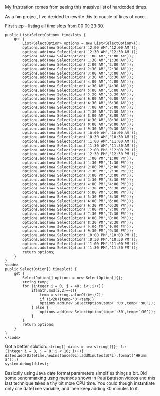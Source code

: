 My frustration comes from seeing this massive list of hardcoded times.

As a fun project, I’ve decided to rewrite this to couple of lines of code.

First step - listing all time slots from 00:00 23:30.

    public List<SelectOption> timeslots {
        get {
            List<SelectOption> options = new List<SelectOption>();
            options.add(new SelectOption('12:00 AM','12:00 AM'));
            options.add(new SelectOption('12:30 AM','12:30 AM'));
            options.add(new SelectOption('1:00 AM','1:00 AM'));
            options.add(new SelectOption('1:30 AM','1:30 AM'));
            options.add(new SelectOption('2:00 AM','2:00 AM'));
            options.add(new SelectOption('2:30 AM','2:30 AM'));
            options.add(new SelectOption('3:00 AM','3:00 AM'));
            options.add(new SelectOption('3:30 AM','3:30 AM'));
            options.add(new SelectOption('4:00 AM','4:00 AM'));
            options.add(new SelectOption('4:30 AM','4:30 AM'));
            options.add(new SelectOption('5:00 AM','5:00 AM'));
            options.add(new SelectOption('5:30 AM','5:30 AM'));
            options.add(new SelectOption('6:00 AM','6:00 AM'));
            options.add(new SelectOption('6:30 AM','6:30 AM'));
            options.add(new SelectOption('7:00 AM','7:00 AM'));
            options.add(new SelectOption('7:30 AM','7:30 AM'));
            options.add(new SelectOption('8:00 AM','8:00 AM'));
            options.add(new SelectOption('8:30 AM','8:30 AM'));
            options.add(new SelectOption('9:00 AM','9:00 AM'));
            options.add(new SelectOption('9:30 AM','9:30 AM'));
            options.add(new SelectOption('10:00 AM','10:00 AM'));
            options.add(new SelectOption('10:30 AM','10:30 AM'));
            options.add(new SelectOption('11:00 AM','11:00 AM'));
            options.add(new SelectOption('11:30 AM','11:30 AM'));
            options.add(new SelectOption('12:00 PM','12:00 PM'));
            options.add(new SelectOption('12:30 PM','12:30 PM'));
            options.add(new SelectOption('1:00 PM','1:00 PM'));
            options.add(new SelectOption('1:30 PM','1:30 PM'));
            options.add(new SelectOption('2:00 PM','2:00 PM'));
            options.add(new SelectOption('2:30 PM','2:30 PM'));
            options.add(new SelectOption('3:00 PM','3:00 PM'));
            options.add(new SelectOption('3:30 PM','3:30 PM'));
            options.add(new SelectOption('4:00 PM','4:00 PM'));
            options.add(new SelectOption('4:30 PM','4:30 PM'));
            options.add(new SelectOption('5:00 PM','5:00 PM'));
            options.add(new SelectOption('5:30 PM','5:30 PM'));
            options.add(new SelectOption('6:00 PM','6:00 PM'));
            options.add(new SelectOption('6:30 PM','6:30 PM'));
            options.add(new SelectOption('7:00 PM','7:00 PM'));
            options.add(new SelectOption('7:30 PM','7:30 PM'));
            options.add(new SelectOption('8:00 PM','8:00 PM'));
            options.add(new SelectOption('8:30 PM','8:30 PM'));
            options.add(new SelectOption('9:00 PM','9:00 PM'));
            options.add(new SelectOption('9:30 PM','9:30 PM'));
            options.add(new SelectOption('10:00 PM','10:00 PM'));
            options.add(new SelectOption('10:30 PM','10:30 PM'));
            options.add(new SelectOption('11:00 PM','11:00 PM'));
            options.add(new SelectOption('11:30 PM','11:30 PM'));
            return options;
        }
    }
    <code>
    public SelectOption[] timeslot2 {
        get {
            SelectOption[] options = new SelectOption[]{};
            string temp;
            for (integer i = 0, j = 48; i<j;i++){
                if(math.mod(i,2)==0){
                    temp = string.valueOf(0+i/2);
                    if (i<20){temp='0'+temp;}
                    options.add(new SelectOption(temp+':00’,temp+':00’));
                } else {
                    options.add(new SelectOption(temp+’:30’,temp+’:30’));
                }   
            }
            return options;
        }
    }
    </code>


Got a better solution:
    <code>string[] dates = new string[]{};
        for (Integer i = 0, j = 0; i < 10; i++){
            dates.add(DateTime.newInstance(0L).addMinutes(30*i).format('HH:mm a'));}
    system.debug(dates);</code>

Basically using Java date format parameters simplifies things a bit. Did some benchmarking using methods shown in Paul Battison videos and this last technique takes a tiny bit more CPU time. You could though instantiate only one dateTime variable, and then keep adding 30 minutes to it.

